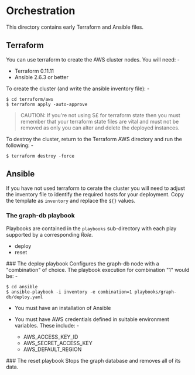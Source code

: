 # Orchestration
This directory contains early Terraform and Ansible files.

## Terraform
You can use terraform to create the AWS cluster nodes. You will need: -

- Terraform 0.11.11
- Ansible 2.6.3 or better

To create the cluster (and write the ansible inventory file): -

    $ cd terraform/aws
    $ terraform apply -auto-approve

>   CAUTION: If you're not using S£ for terraform state then
    you must remember that your terraform state files are
    vital and must not be removed as only you can alter and delete
    the deployed instances.

To destroy the cluster, return to the Terraform AWS directory and run
the following: -

    $ terraform destroy -force

## Ansible
If you have not used terraform to cerate the cluster you will need to adjust
the inventory file to identify the required hosts for your deployment.
Copy the template as `inventory` and replace the `${}` values.

### The graph-db playbook
Playbooks are contained in the `playbooks` sub-directory with each play
supported by a corresponding *Role*. 

-   deploy
-   reset

### The deploy playbook
Configures the graph-db node with a "combination" of choice.
The playbook execution for combination "1" would be: -

    $ cd ansible
    $ ansible-playbook -i inventory -e combination=1 playbooks/graph-db/deploy.yaml 

-   You must have an installation of Ansible
-   You must have AWS credentials defined in suitable environment variables.
    These include: -
    
    -   AWS_ACCESS_KEY_ID
    -   AWS_SECRET_ACCESS_KEY
    -   AWS_DEFAULT_REGION

### The reset playbook
Stops the graph database and removes all of its data.
